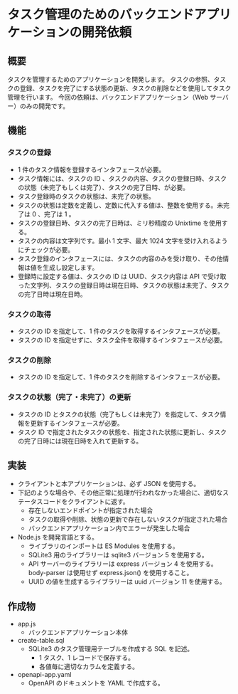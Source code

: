 # タスク管理のためのバックエンドアプリケーションの開発依頼

## 概要

タスクを管理するためのアプリケーションを開発します。
タスクの参照、タスクの登録、タスクを完了にする状態の更新、タスクの削除などを使用してタスク管理を行います。
今回の依頼は、バックエンドアプリケーション（Web サーバー）のみの開発です。

## 機能

### タスクの登録

- 1 件のタスク情報を登録するインタフェースが必要。
- タスク情報には、タスクの ID 、タスクの内容、タスクの登録日時、タスクの状態（未完了もしくは完了）、タスクの完了日時、が必要。
- タスク登録時のタスクの状態は、未完了の状態。
- タスクの状態は定数を定義し、定数に代入する値は、整数を使用する。未完了は 0 、完了は 1 。
- タスクの登録日時、タスクの完了日時は、ミリ秒精度の Unixtime を使用する。
- タスクの内容は文字列です。最小 1 文字、最大 1024 文字を受け入れるようにチェックが必要。
- タスク登録のインタフェースには、タスクの内容のみを受け取り、その他情報は値を生成し設定します。
- 登録時に設定する値は、タスクの ID は UUID、タスク内容は API で受け取った文字列、タスクの登録日時は現在日時、タスクの状態は未完了、タスクの完了日時は現在日時。

### タスクの取得

- タスクの ID を指定して、1 件のタスクを取得するインタフェースが必要。
- タスクの ID を指定せずに、タスク全件を取得するインタフェースが必要。

### タスクの削除

- タスクの ID を指定して、1 件のタスクを削除するインタフェースが必要。

### タスクの状態（完了・未完了）の更新

- タスクの ID とタスクの状態（完了もしくは未完了）を指定して、タスク情報を更新するインタフェースが必要。
- タスク ID で指定されたタスクの状態を、指定された状態に更新し、タスクの完了日時には現在日時を入れて更新する。

## 実装

- クライアントと本アプリケーションは、必ず JSON を使用する。
- 下記のような場合や、その他正常に処理が行われなかった場合に、適切なステータスコードをクライアントに返す。
    - 存在しないエンドポイントが指定された場合
    - タスクの取得や削除、状態の更新で存在しないタスクが指定された場合
    - バックエンドアプリケーション内でエラーが発生した場合
- Node.js を開発言語とする。
    - ライブラリのインポートは ES Modules を使用する。
    - SQLite3 用のライブラリーは sqlite3 バージョン 5 を使用する。
    - API サーバーのライブラリーは express バージョン 4 を使用する。body-parser は使用せず express.json() を使用すること。
    - UUID の値を生成するライブラリーは uuid バージョン 11 を使用する。

## 作成物

- app.js
    - バックエンドアプリケーション本体
- create-table.sql
    - SQLite3 のタスク管理用テーブルを作成する SQL を記述。
        - 1 タスク、1 レコードで保存する。
        - 各値毎に適切なカラムを定義する。
- openapi-app.yaml
    - OpenAPI のドキュメントを YAML で作成する。
